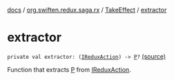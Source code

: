 [docs](../../index.md) / [org.swiften.redux.saga.rx](../index.md) / [TakeEffect](index.md) / [extractor](./extractor.md)

# extractor

`private val extractor: (`[`IReduxAction`](../../org.swiften.redux.core/-i-redux-action.md)`) -> `[`P`](index.md#P)`?` [(source)](https://github.com/protoman92/KotlinRedux/tree/master/common/common-rx-saga/src/main/kotlin/org/swiften/redux/saga/rx/TakeEffect.kt#L26)

Function that extracts [P](index.md#P) from [IReduxAction](../../org.swiften.redux.core/-i-redux-action.md).

